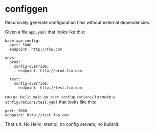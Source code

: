 # configgen
Recursively generate configuration files without external dependencies.

Given a file `app.yaml` that looks like this: 
```
base-app-config:
  port: 5000
  endpoint: http://foo.com
  
envs:
  prod:
    config-override:
      endpoint: http://prod.foo.com
      
  test:
    config-override:
      endpoint: http://test.foo.com
```

run `go build main.go test configurations/` to make a `configurations/test.yaml` that looks like this:

```
port: 5000
endpoint: http://test.foo.com
```

That's it. No Helm, ktempl, no config servers, no bullshit. 
